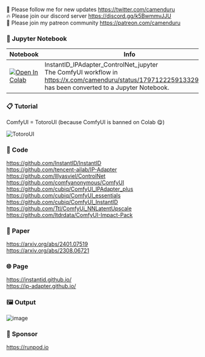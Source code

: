 🐣 Please follow me for new updates https://twitter.com/camenduru <br />
🔥 Please join our discord server https://discord.gg/k5BwmmvJJU <br />
🥳 Please join my patreon community https://patreon.com/camenduru <br />

### 🍊 Jupyter Notebook

| Notebook | Info
| --- | --- |
[![Open In Colab](https://colab.research.google.com/assets/colab-badge.svg)](https://colab.research.google.com/github/camenduru/InstantID-IPAdapter-ControlNet-jupyter/blob/main/InstantID_IPAdapter_ControlNet_jupyter.ipynb) | InstantID_IPAdapter_ControlNet_jupyter <br /> The ComfyUI workflow in https://x.com/camenduru/status/1797122259133292576 has been converted to a Jupyter Notebook.

### 📋 Tutorial

ComfyUI = TotoroUI (because ComfyUI is banned on Colab 😋) <br />

![TotoroUI](https://github.com/camenduru/TotoroUI-jupyter/assets/54370274/ded371dd-6500-4d5f-a700-d60a243d74b5)

### 🧬 Code
https://github.com/InstantID/InstantID <br />
https://github.com/tencent-ailab/IP-Adapter <br />
https://github.com/lllyasviel/ControlNet <br />
https://github.com/comfyanonymous/ComfyUI <br />
https://github.com/cubiq/ComfyUI_IPAdapter_plus <br />
https://github.com/cubiq/ComfyUI_essentials <br />
https://github.com/cubiq/ComfyUI_InstantID <br />
https://github.com/Ttl/ComfyUi_NNLatentUpscale <br />
https://github.com/ltdrdata/ComfyUI-Impact-Pack <br />

### 📄 Paper
https://arxiv.org/abs/2401.07519 <br />
https://arxiv.org/abs/2308.06721 <br />

### 🌐 Page
https://instantid.github.io/ <br />
https://ip-adapter.github.io/ <br />

### 🖼 Output
![image](https://github.com/camenduru/InstantID_IPAdapter_ControlNet-jupyter/assets/54370274/d873a9ea-9e55-40f5-a8b2-eb54707fb748)

### 🏢 Sponsor
https://runpod.io

